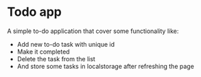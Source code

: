 # Todo app

A simple to-do application that cover some functionality like:

* Add new to-do task with unique id
* Make it completed
* Delete the task from the list
* And store some tasks in localstorage after refreshing the page

